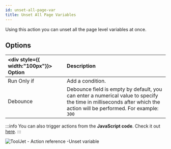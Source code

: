 ```yaml
---
id: unset-all-page-var
title: Unset All Page Variables
---
```


Using this action you can unset all the page level variables at once.

## Options

| <div style={{ width:"100px"}}> Option </div> | Description |
|:-------|:------------|
| Run Only if   | Add a condition. |
| Debounce | Debounce field is empty by default, you can enter a numerical value to specify the time in milliseconds after which the action will be performed. For example: `300` |


:::info
You can also trigger actions from the **JavaScript code**. Check it out [here](/docs/how-to/run-actions-from-runjs).
:::

<img className="screenshot-full img-full" src="/img/actions/unsetAllPageVar/unsetAllPageVar.png" alt="ToolJet - Action reference -Unset variable" />
